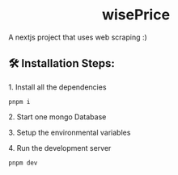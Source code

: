 <h1 align="center" id="title">wisePrice</h1>

<p id="description">A nextjs project that uses web scraping :)</p>

<h2>🛠️ Installation Steps:</h2>

<p>1. Install all the dependencies</p>

```
pnpm i
```

<p>2. Start one mongo Database</p>

<p>3. Setup the environmental variables</p>

<p>4. Run the development server</p>

```
pnpm dev
```